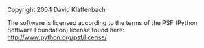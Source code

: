 Copyright 2004 David Klaffenbach

The software is licensed according to the terms of the PSF (Python Software Foundation) license found here: http://www.python.org/psf/license/